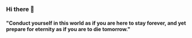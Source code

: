 ### Hi there 👋

<!-- <img style="border-radius:5px;" src="https://i.giphy.com/media/2nUjpQOJRYY5rC0kUw/giphy.webp" width="230" height="350" />  -->
<!-- <img style="border-radius:5px;" src="https://c.tenor.com/gZbCG-jAThoAAAAM/typing-petty.gif" /> -->

#### "Conduct yourself in this world as if you are here to stay forever, and yet prepare for eternity as if you are to die tomorrow."


<!-- <iframe src="https://giphy.com/embed/RhZd5BxGKPt0SgyuyV" width="480" height="286" frameBorder="0" class="giphy-embed" allowFullScreen></iframe><p><a href="https://giphy.com/gifs/splashdw-RhZd5BxGKPt0SgyuyV">via GIPHY</a></p> -->


<!--
**ahmedanwar1/ahmedanwar1** is a ✨ _special_ ✨ repository because its `README.md` (this file) appears on your GitHub profile.

Here are some ideas to get you started:

- 🔭 I’m currently working on ...
- 🌱 I’m currently learning ...
- 👯 I’m looking to collaborate on ...
- 🤔 I’m looking for help with ...
- 💬 Ask me about ...
- 📫 How to reach me: ...
- 😄 Pronouns: ...
- ⚡ Fun fact: ...
-->
